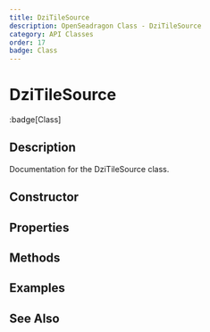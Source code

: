 ```yaml
---
title: DziTileSource
description: OpenSeadragon Class - DziTileSource
category: API Classes
order: 17
badge: Class
---
```


# DziTileSource

:badge[Class]

## Description

Documentation for the DziTileSource class.

## Constructor

## Properties

## Methods

## Examples

## See Also

